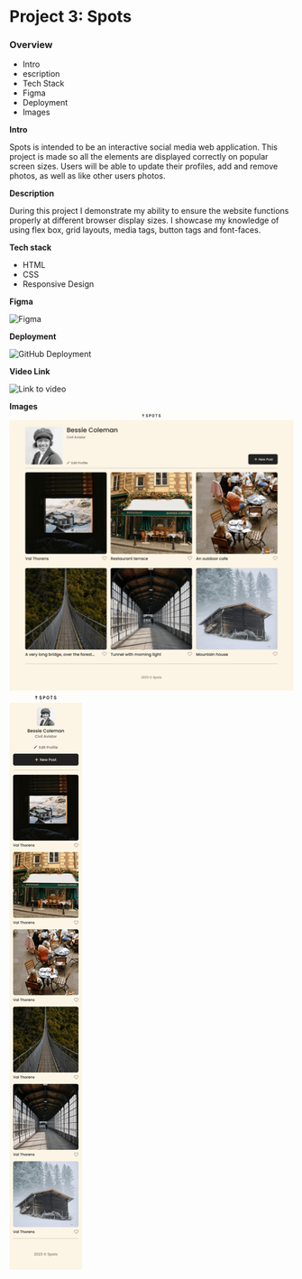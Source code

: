 # Project 3: Spots

### Overview

- Intro
- escription
- Tech Stack
- Figma
- Deployment
- Images

**Intro**

Spots is intended to be an interactive social media web application. This project is made so all the elements are displayed correctly on popular screen sizes. Users will be able to update their profiles, add and remove photos, as well as like other users photos.

**Description**

During this project I demonstrate my ability to ensure the website functions properly at different browser display sizes. I showcase my knowledge of using flex box, grid layouts, media tags, button tags and font-faces.

**Tech stack**

- HTML
- CSS
- Responsive Design

**Figma**

![Figma](https://www.figma.com/file/BBNm2bC3lj8QQMHlnqRsga/Sprint-3-Project-%E2%80%94-Spots?type=design&node-id=2%3A60&mode=design&t=afgNFybdorZO6cQo-1)

**Deployment**

![GitHub Deployment](https://ktrav5.github.io/se_project_spots/)

**Video Link**

![Link to video](https://drive.google.com/file/d/1dBsaRUbFMMHro3LWPMvAQ6a2samoJntI/view?usp=drive_link)

**Images**
![Desktop View](./images/Spots%20App%201440px.png)
![Mobile View](./images/Spots%20App%20Mobile%20Version.png)
